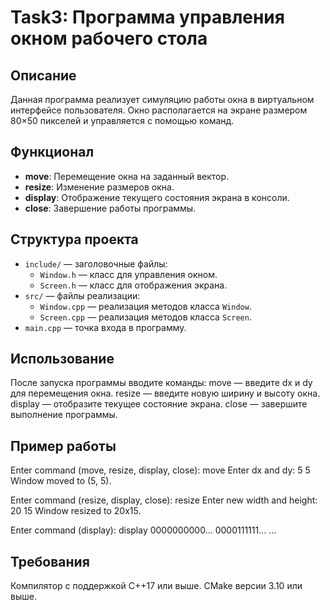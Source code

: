# Task3: Программа управления окном рабочего стола

## Описание
Данная программа реализует симуляцию работы окна в виртуальном интерфейсе пользователя. Окно располагается на экране размером 80×50 пикселей и управляется с помощью команд.

## Функционал
- **move**: Перемещение окна на заданный вектор.
- **resize**: Изменение размеров окна.
- **display**: Отображение текущего состояния экрана в консоли.
- **close**: Завершение работы программы.

## Структура проекта
- `include/` — заголовочные файлы:
    - `Window.h` — класс для управления окном.
    - `Screen.h` — класс для отображения экрана.
- `src/` — файлы реализации:
    - `Window.cpp` — реализация методов класса `Window`.
    - `Screen.cpp` — реализация методов класса `Screen`.
- `main.cpp` — точка входа в программу.

## Использование
После запуска программы вводите команды:
move — введите dx и dy для перемещения окна.
resize — введите новую ширину и высоту окна.
display — отобразите текущее состояние экрана.
close — завершите выполнение программы.

## Пример работы

Enter command (move, resize, display, close): move
Enter dx and dy: 5 5
Window moved to (5, 5).

Enter command (resize, display, close): resize
Enter new width and height: 20 15
Window resized to 20x15.

Enter command (display): display
0000000000...
0000111111...
...

## Требования

Компилятор с поддержкой C++17 или выше.
CMake версии 3.10 или выше.